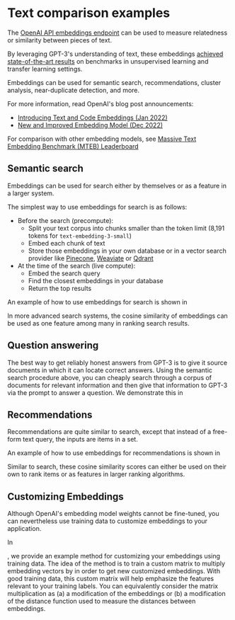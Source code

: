 # Text comparison examples

The [OpenAI API embeddings endpoint](https://beta.openai.com/docs/guides/embeddings) can be used to measure relatedness or similarity between pieces of text.

By leveraging GPT-3's understanding of text, these embeddings [achieved state-of-the-art results](https://arxiv.org/abs/2201.10005) on benchmarks in unsupervised learning and transfer learning settings.

Embeddings can be used for semantic search, recommendations, cluster analysis, near-duplicate detection, and more.

For more information, read OpenAI's blog post announcements:

- [Introducing Text and Code Embeddings (Jan 2022)](https://openai.com/blog/introducing-text-and-code-embeddings/)
- [New and Improved Embedding Model (Dec 2022)](https://openai.com/blog/new-and-improved-embedding-model/)

For comparison with other embedding models, see [Massive Text Embedding Benchmark (MTEB) Leaderboard](https://huggingface.co/spaces/mteb/leaderboard)

## Semantic search

Embeddings can be used for search either by themselves or as a feature in a larger system.

The simplest way to use embeddings for search is as follows:

- Before the search (precompute):
  - Split your text corpus into chunks smaller than the token limit (8,191 tokens for `text-embedding-3-small`)
  - Embed each chunk of text
  - Store those embeddings in your own database or in a vector search provider like [Pinecone](https://www.pinecone.io), [Weaviate](https://weaviate.io) or [Qdrant](https://qdrant.tech)
- At the time of the search (live compute):
  - Embed the search query
  - Find the closest embeddings in your database
  - Return the top results

An example of how to use embeddings for search is shown in 
<!-- [Semantic_text_search_using_embeddings.ipynb](../examples/Semantic_text_search_using_embeddings.ipynb). -->

In more advanced search systems, the cosine similarity of embeddings can be used as one feature among many in ranking search results.

## Question answering

The best way to get reliably honest answers from GPT-3 is to give it source documents in which it can locate correct answers. Using the semantic search procedure above, you can cheaply search through a corpus of documents for relevant information and then give that information to GPT-3 via the prompt to answer a question. We demonstrate this in 
<!-- [Question_answering_using_embeddings.ipynb](../examples/Question_answering_using_embeddings.ipynb). -->

## Recommendations

Recommendations are quite similar to search, except that instead of a free-form text query, the inputs are items in a set.

An example of how to use embeddings for recommendations is shown in 
<!-- [Recommendation_using_embeddings.ipynb](../examples/Recommendation_using_embeddings.ipynb). -->

Similar to search, these cosine similarity scores can either be used on their own to rank items or as features in larger ranking algorithms.

## Customizing Embeddings

Although OpenAI's embedding model weights cannot be fine-tuned, you can nevertheless use training data to customize embeddings to your application.

In 
<!-- [Customizing_embeddings.ipynb](../examples/Customizing_embeddings.ipynb) -->
, we provide an example method for customizing your embeddings using training data. The idea of the method is to train a custom matrix to multiply embedding vectors by in order to get new customized embeddings. With good training data, this custom matrix will help emphasize the features relevant to your training labels. You can equivalently consider the matrix multiplication as (a) a modification of the embeddings or (b) a modification of the distance function used to measure the distances between embeddings.
